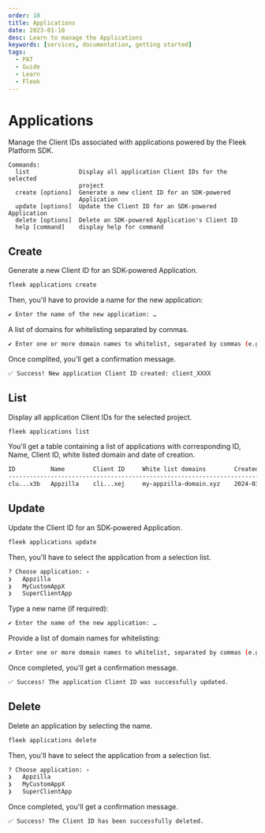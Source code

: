 ```yaml
---
order: 10
title: Applications
date: 2023-01-10
desc: Learn to manage the Applications
keywords: [services, documentation, getting started]
tags:
  - PAT
  - Guide
  - Learn
  - Fleek
---
```


# Applications

Manage the Client IDs associated with applications powered by the Fleek Platform SDK.

```
Commands:
  list              Display all application Client IDs for the selected
                    project
  create [options]  Generate a new client ID for an SDK-powered
                    Application
  update [options]  Update the Client ID for an SDK-powered Application
  delete [options]  Delete an SDK-powered Application's Client ID
  help [command]    display help for command
```

## Create

Generate a new Client ID for an SDK-powered Application.

```sh
fleek applications create
```

Then, you'll have to provide a name for the new application:

```sh
✔ Enter the name of the new application: …
```

A list of domains for whitelisting separated by commas.

```sh
✔ Enter one or more domain names to whitelist, separated by commas (e.g. example123.com, site321.com) …
```

Once complited, you'll get a confirmation message.

```sh
✅ Success! New application Client ID created: client_XXXX
```

## List

Display all application Client IDs for the selected project.

```sh
fleek applications list
```

You'll get a table containing a list of applications with corresponding ID, Name, Client ID, white listed domain and date of creation.

```sh
ID          Name        Client ID     White list domains        Created At
----------------------------------------------------------------------------------------
clu...x3b   Appzilla    cli...xej     my-appzilla-domain.xyz    2024-03-28T15:36:38.115Z
```

## Update

Update the Client ID for an SDK-powered Application.

```sh
fleek applications update
```

Then, you'll have to select the application from a selection list.

```sh
? Choose application: ›
❯   Appzilla
❯   MyCustomAppX
❯   SuperClientApp
```

Type a new name (if required):

```sh
✔ Enter the name of the new application: …
```

Provide a list of domain names for whitelisting:

```sh
✔ Enter one or more domain names to whitelist, separated by commas (e.g. example123.com, site321.com) …
```

Once completed, you'll get a confirmation message.

```sh
✅ Success! The application Client ID was successfully updated.
```

## Delete

Delete an application by selecting the name.

```sh
fleek applications delete
```

Then, you'll have to select the application from a selection list.

```sh
? Choose application: ›
❯   Appzilla
❯   MyCustomAppX
❯   SuperClientApp
```

Once completed, you'll get a confirmation message.

```sh
✅ Success! The Client ID has been successfully deleted.
```
